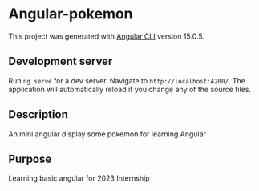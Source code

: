 # Angular-pokemon

This project was generated with [Angular CLI](https://github.com/angular/angular-cli) version 15.0.5.

## Development server

Run `ng serve` for a dev server. Navigate to `http://localhost:4200/`. The application will automatically reload if you change any of the source files.

## Description
An mini angular display some pokemon for learning Angular 

## Purpose

Learning basic angular for 2023 Internship
